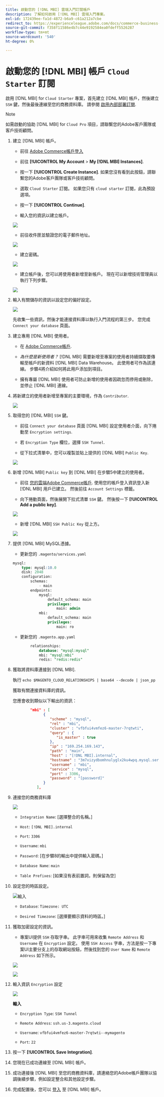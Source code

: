 ```yaml
---
title: 啟動您的 [!DNL MBI] 雲端入門訂閱帳戶
description: 了解如何啟用 [!DNL MBI] 雲端入門專案。
exl-id: 172439ee-fa1d-4872-b6a9-c61a212a7cbe
redirect_to: https://experienceleague.adobe.com/docs/commerce-business-intelligence/mbi/start/onpremise-activation.html
source-git-commit: f358f11586e4b7c44e9192584ea0fdeff5526287
workflow-type: tm+mt
source-wordcount: '540'
ht-degree: 0%

---
```


# 啟動您的 [!DNL MBI] 帳戶 `Cloud Starter` 訂閱

啟用 [!DNL MBI] for `Cloud Starter` 專案，首先建立 [!DNL MBI] 帳戶，然後建立 `SSH` 鍵，然後最後連線至您的商務資料庫。 請參閱 [啟用內部部署訂閱](../getting-started/onpremise-activation.md).

>[!NOTE]
>
>如需啟動的協助 [!DNL MBI] for `Cloud Pro` 項目，請聯繫您的Adobe客戶團隊或客戶技術顧問。

1. 建立 [!DNL MBI] 帳戶。

   - 前往 [Adobe Commerce帳戶登入](https://account.magento.com/customer/account/login)

   - 前往 **[!UICONTROL My Account** > **My [!DNL MBI] Instances]**.

   - 按一下 **[!UICONTROL Create Instance]**. 如果您沒有看到此按鈕，請聯繫您的Adobe客戶團隊或客戶技術顧問。

   - 選取 `Cloud Starter` 訂閱。 如果您只有 `cloud starter` 訂閱，此為預設選項。

   - 按一下 **[!UICONTROL Continue]**.

   - 輸入您的資訊以建立帳戶。

   ![](../assets/create-account-2.png)

   - 前往收件匣並驗證您的電子郵件地址。

   ![](../assets/create-account-3.png)

   - 建立密碼。

   ![](../assets/create-account-4.png)

   - 建立帳戶後，您可以將使用者新增至新帳戶。 現在可以新增技術管理員以執行下列步驟。

   ![](../assets/create-account-5.png)

1. 輸入有關儲存的資訊以設定您的偏好設定。

   ![](../assets/create-account-6.png)

   先收集一些資訊，然後才能連接資料庫以執行入門流程的第三步。 您完成 `Connect your database` 頁面。

1. 建立專用 [!DNL MBI] 使用者。

   - 在 [Adobe Commerce帳戶](https://account.magento.com/customer/account/login).

   - _為什麼是新使用者？_ [!DNL MBI] 需要新增至專案的使用者持續擷取要傳輸至帳戶的新資料 [!DNL MBI] Data Warehouse。 此使用者可作為該連線。 步驟4將介紹如何將此用戶添加到項目。

   - 擁有專屬 [!DNL MBI] 使用者可防止新增的使用者因疏忽而停用或刪除，並停止 [!DNL MBI] 連線。

1. 將新建立的使用者新增至專案的主要環境，作為 `Contributor`.

   ![](../assets/create-account-7.png)

1. 取得您的 [!DNL MBI] `SSH` 鍵。

   - 前往 `Connect your database` 頁面 [!DNL MBI] 設定使用者介面，向下捲動至 `Encryption settings`.

   - 若 `Encryption Type` 欄位，選擇 `SSH Tunnel`.

   - 從下拉式清單中，您可以複製並貼上提供的 [!DNL MBI] `Public Key`.

   ![](../assets/create-account-8.png)

1. 新增 [!DNL MBI] `Public key` 到 [!DNL MBI] 在步驟5中建立的使用者。

   - 前往 [您的雲端Adobe Commerce帳戶](https://account.magento.com/cloud/customer/login/). 使用您的帳戶登入資訊登入新 [!DNL MBI] 用戶已建立。 然後前往 `Account Settings` 標籤。

   - 向下捲動頁面，然後展開下拉式清單 `SSH` 鍵。 然後按一下 **[!UICONTROL Add a public key]**.

   ![](../assets/create-account-9.png)

   - 新增 [!DNL MBI] `SSH Public Key` 從上方。

   ![](../assets/create-account-10.png)

1. 提供 [!DNL MBI] MySQL憑據。

   - 更新您的 `.magento/services.yaml`

   ```sql
   mysql:
       type: mysql:10.0
       disk: 2048
       configuration:
           schemas:
               - main
           endpoints:
               mysql:
                   default_schema: main
                   privileges:
                       main: admin
               mbi:
                   default_schema: main
                   privileges:
                       main: ro
   ```

   - 更新您的 `.magento.app.yaml`

   ```sql
           relationships:
               database: "mysql:mysql"
               mbi: "mysql:mbi"
               redis: "redis:redis"
   ```

1. 獲取將資料庫連接到 [!DNL MBI].

   執行
   `echo $MAGENTO_CLOUD_RELATIONSHIPS | base64 --decode | json_pp`

   獲取有關連接資料庫的資訊。

   您應會收到類似以下輸出的資訊：

   ```json
           "mbi" : [
                 {
                    "scheme" : "mysql",
                    "rel" : "mbi",
                    "cluster" : "vfbfui4vmfez6-master-7rqtwti",
                    "query" : {
                       "is_master" : true
                    },
                    "ip" : "169.254.169.143",
                    "path" : "main",
                    "host" : "[!DNL MBI].internal",
                    "hostname" : "3m7xizydbomhnulyglx2ku4wpq.mysql.service._.magentosite.cloud",
                    "username" : "mbi",
                    "service" : "mysql",
                    "port" : 3306,
                    "password" : "[password]"
                 }
              ],
   ```

1. 連接您的商務資料庫

   ![](../assets/create-account-11.png)

   - `Integration Name`: [選擇整合的名稱。]

   - `Host`: `[!DNL MBI].internal`

   - `Port`: `3306`

   - `Username`: `mbi`

   - `Password`: [在步驟8的輸出中提供輸入密碼。]

   - `Database Name`: `main`

   - `Table Prefixes`: [如果沒有表前置詞，則保留為空]

1. 設定您的時區設定。

   ![輸入](../assets/create-account-12.png)

   - `Database`: `Timezone: UTC`

   - `Desired Timezone`: [選擇要顯示資料的時區。]

1. 獲取加密設定的資訊。

   - 專案UI提供 `SSH` 存取字串。 此字串可用來收集 `Remote Address` 和 `Username` 在 `Encryption` 設定。 使用 `SSH Access` 字串，方法是按一下專案UI主要分支上的存取網站按鈕，然後找到您的 `User Name` 和 `Remote Address` 如下所示。

   ![](../assets/create-account-13.png)

   ![](../assets/create-account-14.png)

1. 輸入資訊 `Encryption` 設定

   ![](../assets/create-account-15.png)

   **輸入**

   - `Encryption Type`: `SSH Tunnel`

   - `Remote Address`: `ssh.us-3.magento.cloud`

   - `Username`: `vfbfui4vmfez6-master-7rqtwti--mymagento`

   - `Port`: `22`

1. 按一下 **[!UICONTROL Save Integration]**.

1. 您現在已成功連線至 [!DNL MBI] 帳戶。

1. 成功連接後 [!DNL MBI] 至您的商務資料庫，請連絡您的Adobe帳戶團隊以協調後續步驟，例如設定整合和其他設定步驟。

1. 完成配置後，您可以 [登入](../getting-started/sign-in.md) 至 [!DNL MBI] 帳戶。
